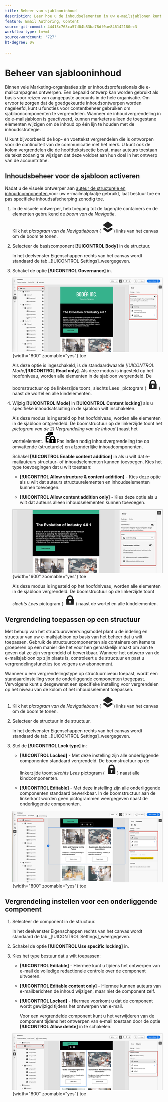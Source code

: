 ```yaml
---
title: Beheer van sjablooninhoud
description: Leer hoe u de inhoudselementen in uw e-mailsjablonen kunt vergrendelen, zodat u kunt bepalen hoe deze kunnen worden gewijzigd voor gebruik tijdens reizen van accounts.
feature: Email Authoring, Content
source-git-commit: 44413c763ca57d04b83ba78df0ae846142180ec3
workflow-type: tm+mt
source-wordcount: '727'
ht-degree: 0%

---
```


# Beheer van sjablooninhoud

Binnen vele Marketing-organisaties zijn er inhoudsprofessionals die e-mailcampagnes ontwerpen. Een bepaald ontwerp kan worden gebruikt als basis voor reizen van aangepaste accounts in de hele organisatie. Om ervoor te zorgen dat de goedgekeurde inhoudsontwerpen worden nageleefd, kunt u functies voor contentbeheer gebruiken om sjablooncomponenten te vergrendelen. Wanneer de inhoudvergrendeling in de e-mailsjabloon is geactiveerd, kunnen marketers alleen de toegestane elementen wijzigen om de inhoud op één lijn te houden met de inhoudsstrategie.

U kunt bijvoorbeeld de kop- en voettekst vergrendelen die is ontworpen voor de continuïteit van de communicatie met het merk. U kunt ook de kolom vergrendelen die de hoofdtekstsectie bevat, maar auteurs toestaan de tekst zodanig te wijzigen dat deze voldoet aan hun doel in het ontwerp van de accountritme.

## Inhoudsbeheer voor de sjabloon activeren

Nadat u de visuele ontwerper aan [ auteur de structurele en inhoudcomponenten ](./email-template-authoring.md) voor uw e-mailmalplaatje gebruikt, laat bestuur toe en pas specifieke inhoudsafscherping zonodig toe.

1. In de visuele ontwerper, heb toegang tot de lagen/de containers en de elementen gebruikend de _boom van de Navigatie_.

   Klik het _pictogram van de Navigatieboom_ ( ![ pictogram van de Verbinding ](../assets/do-not-localize/icon-navigation-tree.svg)) links van het canvas om de boom te tonen.

1. Selecteer de basiscomponent **[!UICONTROL Body]** in de structuur.

   In het deelvenster Eigenschappen rechts van het canvas wordt standaard de tab _[!UICONTROL Settings]_weergegeven.

1. Schakel de optie **[!UICONTROL Governance]** in.

   ![ laat bestuur voor een e-mailmalplaatje ](./assets/governance-template-enable.png){width="800" zoomable="yes"} toe

   Als deze optie is ingeschakeld, is de standaardwaarde _[!UICONTROL Mode]_**[!UICONTROL Read only]**. Als deze modus is ingesteld op het hoofdniveau, worden alle elementen in de sjabloon vergrendeld. De boomstructuur op de linkerzijde toont_ slechts Lees _pictogram ( ![ leest slechts pictogram ](../assets/do-not-localize/icon-tree-lock.svg)) naast de wortel en alle kindelementen.

1. Wijzig **[!UICONTROL Mode]** in **[!UICONTROL Content locking]** als u specifieke inhoudsafsluiting in de sjabloon wilt inschakelen.

   Als deze modus is ingesteld op het hoofdniveau, worden alle elementen in de sjabloon ontgrendeld. De boomstructuur op de linkerzijde toont het _pictogram van de 2} Vergrendeling van de Inhoud_ {naast het wortelelement. ![](../assets/do-not-localize/icon-tree-content-lock.svg) Pas indien nodig inhoudvergrendeling toe op omvattende (structurele) en afzonderlijke inhoudcomponenten.

   Schakel **[!UICONTROL Enable content addition]** in als u wilt dat e-mailauteurs structuur- of inhoudselementen kunnen toevoegen. Kies het type toevoegingen dat u wilt toestaan:

   * **[!UICONTROL Allow structure & content addition]** - Kies deze optie als u wilt dat auteurs structuurelementen en inhoudselementen kunnen toevoegen.

   * **[!UICONTROL Allow content addition only]** - Kies deze optie als u wilt dat auteurs alleen inhoudselementen kunnen toevoegen.

   ![ laat inhoudstoevoegingen ](./assets/governance-template-content-additions.png){width="600" zoomable="yes"} toe

   Als deze modus is ingesteld op het hoofdniveau, worden alle elementen in de sjabloon vergrendeld. De boomstructuur op de linkerzijde toont _slechts Lees_ pictogram ( ![ leest slechts pictogram ](../assets/do-not-localize/icon-tree-lock.svg)) naast de wortel en alle kindelementen.
<!-- 

   
- ![Link icon](../assets/do-not-localize/icon-navigation-tree.svg)
- ![Read only icon](../assets/do-not-localize/icon-tree-lock.svg)
- ![Content edit icon](../assets/do-not-localize/icon-tree-content-lock.svg)
- ![Content edit icon](../assets/do-not-localize/icon-tree-edit-text.svg)
- ![Edit element](../assets/do-not-localize/icon-edit.svg) -->

## Vergrendeling toepassen op een structuur

Met behulp van het structuuroverervingsmodel plant u de indeling en structuur van uw e-mailsjabloon op basis van het beheer dat u wilt toepassen. Gebruik de structuurcomponenten als containers om items te groeperen op een manier die het voor hen gemakkelijk maakt om aan te geven dat ze zijn vergrendeld of bewerkbaar. Wanneer het ontwerp van de e-mailsjabloon op zijn plaats is, controleert u de structuur en past u vergrendelingsfuncties toe volgens uw abonnement.

Wanneer u een vergrendelingstype op structuurniveau toepast, wordt een standaardinstelling voor de onderliggende componenten toegepast. Vervolgens kunt u desgewenst een specifieke instelling voor vergrendelen op het niveau van de kolom of het inhoudselement toepassen.

1. Klik het _pictogram van de Navigatieboom_ ( ![ pictogram van de Verbinding ](../assets/do-not-localize/icon-navigation-tree.svg)) links van het canvas om de boom te tonen.

1. Selecteer de structuur in de structuur.

   In het deelvenster Eigenschappen rechts van het canvas wordt standaard de tab _[!UICONTROL Settings]_weergegeven.

1. Stel de **[!UICONTROL Lock type]** in:

   * **[!UICONTROL Locked]** - Met deze instelling zijn alle onderliggende componenten standaard vergrendeld. De boomstructuur op de linkerzijde toont _slechts Lees_ pictogram ( ![ leest slechts pictogram ](../assets/do-not-localize/icon-tree-lock.svg)) naast alle kindcomponenten.

   * **[!UICONTROL Editable]** - Met deze instelling zijn alle onderliggende componenten standaard bewerkbaar. In de boomstructuur aan de linkerkant worden geen pictogrammen weergegeven naast de onderliggende componenten.

   ![ pas inhoud het sluiten op een structurele component ](./assets/governance-template-structure-locking.png){width="800" zoomable="yes"} toe

## Vergrendeling instellen voor een onderliggende component

1. Selecteer de component in de structuur.

   In het deelvenster Eigenschappen rechts van het canvas wordt standaard de tab _[!UICONTROL Settings]_weergegeven.

1. Schakel de optie **[!UICONTROL Use specific locking]** in.

1. Kies het type bestuur dat u wilt toepassen:

   * **[!UICONTROL Editable]** - Hiermee kunt u tijdens het ontwerpen van e-mail de volledige redactionele controle over de component uitvoeren.
   * **[!UICONTROL Editable content only]** - Hiermee kunnen auteurs van e-mailberichten de inhoud wijzigen, maar niet de component zelf.
   * **[!UICONTROL Locked]** - Hiermee voorkomt u dat de component wordt gewijzigd tijdens het ontwerpen van e-mail.

     Voor een vergrendelde component kunt u het verwijderen van de component tijdens het ontwerpen van e-mail toestaan door de optie **[!UICONTROL Allow delete]** in te schakelen.

   ![ pas inhoud het sluiten op een kindcomponent ](./assets/governance-template-component-locking.png){width="800" zoomable="yes"} toe

